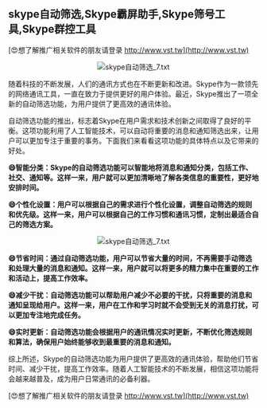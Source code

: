 ## **skype自动筛选,Skype霸屏助手,Skype筛号工具,Skype群控工具**

[😍想了解推广相关软件的朋友请登录 http://www.vst.tw](http://www.vst.tw)

 <center><img src="https://vst.tw/MP4/tuiguang/png/0.png" alt="skype自动筛选_7.txt"></center>

随着科技的不断发展，人们的通讯方式也在不断更新和改进。Skype作为一款领先的网络通讯工具，一直在致力于提供更好的用户体验。最近，Skype推出了一项全新的自动筛选功能，为用户提供了更高效的通讯体验。

自动筛选功能的推出，标志着Skype在用户需求和技术创新之间取得了良好的平衡。这项功能利用了人工智能技术，可以自动将重要的消息和通知筛选出来，让用户可以更加专注于重要的事务。下面我们来看看这项功能的具体特点以及它带来的好处。

**😄智能分类：Skype的自动筛选功能可以智能地将消息和通知分类，包括工作、社交、通知等。这样一来，用户就可以更加清晰地了解各类信息的重要性，更好地安排时间。**

**😄个性化设置：用户可以根据自己的需求进行个性化设置，调整自动筛选的规则和优先级。这样一来，用户可以根据自己的工作习惯和通讯习惯，定制出最适合自己的筛选方案。**

 <center><img src="https://vst.tw/MP4/tuiguang/png/1.png" alt="skype自动筛选_7.txt"></center>

**😄节省时间：通过自动筛选功能，用户可以节省大量的时间，不再需要手动筛选和处理大量的消息和通知。这样一来，用户就可以将更多的精力集中在重要的工作和活动上，提高工作效率。**

**😄减少干扰：自动筛选功能可以帮助用户减少不必要的干扰，只将重要的消息和通知呈现给用户。这样一来，用户在工作和学习时就不会受到无关的消息打扰，可以更加专注地完成任务。**

**😄实时更新：自动筛选功能会根据用户的通讯情况实时更新，不断优化筛选规则和算法，确保用户始终能够收到最重要的消息和通知。**

综上所述，Skype的自动筛选功能为用户提供了更高效的通讯体验，帮助他们节省时间、减少干扰，提高工作效率。随着人工智能技术的不断发展，相信这项功能将会越来越普及，成为用户日常通讯的必备利器。

[😍想了解推广相关软件的朋友请登录 http://www.vst.tw](http://www.vst.tw)



